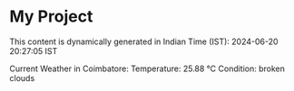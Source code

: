 # My Project

This content is dynamically generated in Indian Time (IST): 2024-06-20 20:27:05 IST


Current Weather in Coimbatore:
Temperature: 25.88 °C
Condition: broken clouds

